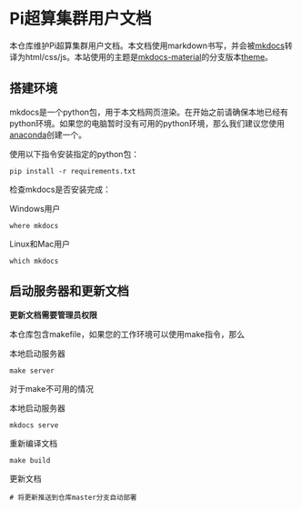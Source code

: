 # Pi超算集群用户文档

本仓库维护Pi超算集群用户文档。本文档使用markdown书写，并会被[mkdocs](http://www.mkdocs.org)转译为html/css/js。本站使用的主题是[mkdocs-material](https://github.com/squidfunk/mkdocs-material)的分支版本[theme](https://gitlab.com/NERSC/mkdocs-material)。

## 搭建环境

mkdocs是一个python包，用于本文档网页渲染。在开始之前请确保本地已经有python环境。如果您的电脑暂时没有可用的python环境，那么我们建议您使用[anaconda](https://www.anaconda.com/)创建一个。

使用以下指令安装指定的python包：

```
pip install -r requirements.txt
```

检查mkdocs是否安装完成：

Windows用户

```
where mkdocs
```

Linux和Mac用户

```
which mkdocs
```

## 启动服务器和更新文档

**更新文档需要管理员权限**

本仓库包含makefile，如果您的工作环境可以使用make指令，那么

本地启动服务器

```
make server
```

对于make不可用的情况

本地启动服务器

```
mkdocs serve
```

重新编译文档

```
make build
```

更新文档

```
# 将更新推送到仓库master分支自动部署
```
